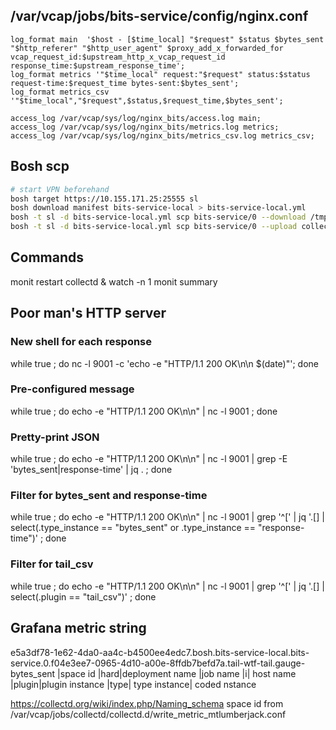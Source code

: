 ## /var/vcap/jobs/bits-service/config/nginx.conf
```
log_format main  '$host - [$time_local] "$request" $status $bytes_sent "$http_referer" "$http_user_agent" $proxy_add_x_forwarded_for vcap_request_id:$upstream_http_x_vcap_request_id response_time:$upstream_response_time';
log_format metrics '"$time_local" request:"$request" status:$status request-time:$request_time bytes-sent:$bytes_sent';
log_format metrics_csv '"$time_local","$request",$status,$request_time,$bytes_sent';

access_log /var/vcap/sys/log/nginx_bits/access.log main;
access_log /var/vcap/sys/log/nginx_bits/metrics.log metrics;
access_log /var/vcap/sys/log/nginx_bits/metrics_csv.log metrics_csv;
```

## Bosh scp

```bash
# start VPN beforehand
bosh target https://10.155.171.25:25555 sl
bosh download manifest bits-service-local > bits-service-local.yml
bosh -t sl -d bits-service-local.yml scp bits-service/0 --download /tmp/collectd.csv.conf ./
bosh -t sl -d bits-service-local.yml scp bits-service/0 --upload collectd.egurnov.conf.bits-service.0 /tmp/collectd.egurnov.conf.1
```

## Commands
monit restart collectd & watch -n 1 monit summary

## Poor man's HTTP server
### New shell for each response
while true ; do nc -l 9001 -c 'echo -e "HTTP/1.1 200 OK\n\n $(date)"'; done

### Pre-configured message
while true ; do echo -e "HTTP/1.1 200 OK\n\n" | nc -l 9001 ; done

### Pretty-print JSON
while true ; do echo -e "HTTP/1.1 200 OK\n\n" | nc -l 9001 | grep -E 'bytes_sent|response-time' | jq . ; done

### Filter for bytes_sent and response-time
while true ; do echo -e "HTTP/1.1 200 OK\n\n" | nc -l 9001 | grep '^\[' | jq '.[] | select(.type_instance == "bytes_sent" or .type_instance == "response-time")' ; done

### Filter for tail_csv
while true ; do echo -e "HTTP/1.1 200 OK\n\n" | nc -l 9001 | grep '^\[' | jq '.[] | select(.plugin == "tail_csv")' ; done

## Grafana metric string
 e5a3df78-1e62-4da0-aa4c-b4500ee4edc7.bosh.bits-service-local.bits-service.0.f04e3ee7-0965-4d10-a00e-8ffdb7befd7a.tail-wtf-tail.gauge-bytes_sent
|space id                            |hard|deployment name   |job name    |i| host name                          |plugin|plugin instance |type| type instance|
                                      coded                                nstance

https://collectd.org/wiki/index.php/Naming_schema
space id from /var/vcap/jobs/collectd/collectd.d/write_metric_mtlumberjack.conf
